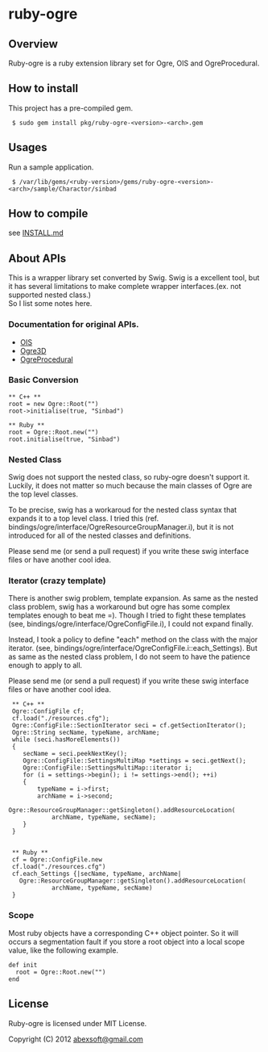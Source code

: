 ruby-ogre
=================

Overview
----
Ruby-ogre is a ruby extension library set for Ogre, OIS and OgreProcedural.


How to install
----
This project has a pre-compiled gem.  

     $ sudo gem install pkg/ruby-ogre-<version>-<arch>.gem


Usages
-----
Run a sample application.

     $ /var/lib/gems/<ruby-version>/gems/ruby-ogre-<version>-<arch>/sample/Charactor/sinbad


How to compile
----
see [INSTALL.md](https://github.com/abexsoft/ruby-ogre/blob/master/INSTALL.md)


About APIs
----
This is a wrapper library set converted by Swig. Swig is a excellent tool, but it has
several limitations to make complete wrapper interfaces.(ex. not supported nested class.)  
So I list some notes here.

### Documentation for original APIs.
- [OIS](http://wgois.svn.sourceforge.net/viewvc/wgois/ois/trunk/)
- [Ogre3D](http://www.ogre3d.org/docs/api/html/index.html)
- [OgreProcedural](http://manual.ogreprocedural.org/)


### Basic Conversion
    ** C++ **
    root = new Ogre::Root("")
    root->initialise(true, "Sinbad")

    ** Ruby **
    root = Ogre::Root.new("")
    root.initialise(true, "Sinbad")


### Nested Class

Swig does not support the nested class, so ruby-ogre doesn't support it. 
Luckily, it does not matter so much because the main classes of Ogre are the top level classes.

To be precise, swig has a workaroud for the nested class syntax that expands it
to a top level class. I tried this (ref. bindings/ogre/interface/OgreResourceGroupManager.i),
but it is not introduced for all of the nested classes and definitions.

Please send me (or send a pull request) if you write these swig interface files or have another cool idea.

### Iterator (crazy template)
  There is another swig problem, template expansion. As same as the nested class problem, swig has
  a workaround but ogre has some complex templates enough to beat me =). Though I tried to fight these
  templates (see, bindings/ogre/interface/OgreConfigFile.i), I could not expand finally.

  Instead, I took a policy to define "each" method on the class with the major iterator.
  (see, bindings/ogre/interface/OgreConfigFile.i::each_Settings). But as same as the nested class problem,
  I do not seem to have the patience enough to apply to all.

  Please send me (or send a pull request) if you write these swig interface files or have another cool idea.

     ** C++ **
     Ogre::ConfigFile cf;
     cf.load("./resources.cfg");
     Ogre::ConfigFile::SectionIterator seci = cf.getSectionIterator();
     Ogre::String secName, typeName, archName;
     while (seci.hasMoreElements())
     {
        secName = seci.peekNextKey();
        Ogre::ConfigFile::SettingsMultiMap *settings = seci.getNext();
        Ogre::ConfigFile::SettingsMultiMap::iterator i;
        for (i = settings->begin(); i != settings->end(); ++i)
        {
            typeName = i->first;
            archName = i->second;
            Ogre::ResourceGroupManager::getSingleton().addResourceLocation(
                archName, typeName, secName);
        }
     }


     ** Ruby **
     cf = Ogre::ConfigFile.new
     cf.load("./resources.cfg")
     cf.each_Settings {|secName, typeName, archName|
       Ogre::ResourceGroupManager::getSingleton().addResourceLocation(
                archName, typeName, secName)
     }

### Scope
  Most ruby objects have a corresponding C++ object pointer. So it will occurs a segmentation fault 
  if you store a root object into a local scope value, like the following example.

    def init
      root = Ogre::Root.new("")
    end


License
----------
Ruby-ogre is licensed under MIT License.

Copyright (C) 2012 abexsoft@gmail.com


